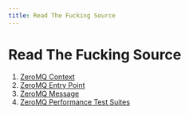 ```yaml
---
title: Read The Fucking Source
---
```


# Read The Fucking Source

1. [ZeroMQ Context](zeromq-context.md)
1. [ZeroMQ Entry Point](zeromq-entry-point.md)
1. [ZeroMQ Message](zeromq-message.md)
1. [ZeroMQ Performance Test Suites](zeromq-performance-test-suites.md)
